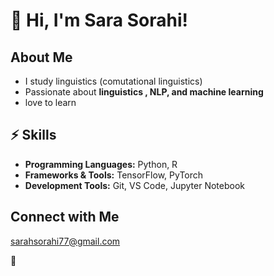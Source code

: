 # 👋 Hi, I'm Sara Sorahi!

##  About Me
- I study linguistics (comutational linguistics) 
- Passionate about **linguistics , NLP, and machine learning**
- love to learn

## ⚡ Skills
- **Programming Languages:** Python, R
- **Frameworks & Tools:** TensorFlow, PyTorch
- **Development Tools:** Git, VS Code, Jupyter Notebook

##  Connect with Me
sarahsorahi77@gmail.com

 🚀

